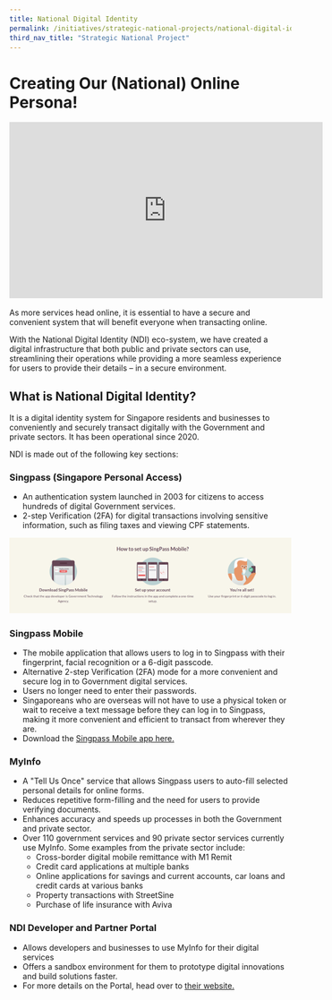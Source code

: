 ```yaml
---
title: National Digital Identity 
permalink: /initiatives/strategic-national-projects/national-digital-identity
third_nav_title: "Strategic National Project"
---
```


# Creating Our (National) Online Persona! 

<iframe width="560" height="315" src="https://www.youtube.com/embed/bdiSXeQ2i5s" frameborder="0" allow="accelerometer; autoplay; clipboard-write; encrypted-media; gyroscope; picture-in-picture" allowfullscreen></iframe>

As more services head online, it is essential to have a secure and convenient system that will benefit everyone when transacting online. 

With the National Digital Identity (NDI) eco-system, we have created a digital infrastructure that both public and private sectors can use, streamlining their operations while providing a more seamless experience for users to provide their details – in a secure environment.

## What is National Digital Identity?

It is a digital identity system for Singapore residents and businesses to conveniently and securely transact digitally with the Government and private sectors. It has been operational since 2020. 

NDI is made out of the following key sections:  

### Singpass (Singapore Personal Access)

- An authentication system launched in 2003 for citizens to access hundreds of digital Government services.
- 2-step Verification (2FA) for digital transactions involving sensitive information, such as filing taxes and viewing CPF statements.

![SingPass mobile app setup](/images/initiatives/SingPass-mobile-setup.png)

### Singpass Mobile

- The mobile application that allows users to log in to Singpass with their fingerprint, facial recognition or a 6-digit passcode.
- Alternative 2-step Verification (2FA) mode for a more convenient and secure log in to Government digital services.
- Users no longer need to enter their passwords.
- Singaporeans who are overseas will not have to use a physical token or wait to receive a text message before they can log in to Singpass, making it more convenient and efficient to transact from wherever they are. 
- Download the <a href="https://app.singpass.gov.sg/" target="_blank">Singpass Mobile app here.</a> 

### MyInfo

- A "Tell Us Once" service that allows Singpass users to auto-fill selected personal details for online forms.
- Reduces repetitive form-filling and the need for users to provide verifying documents.
- Enhances accuracy and speeds up processes in both the Government and private sector.
- Over 110 government services and 90 private sector services currently use MyInfo. Some examples from the private sector include:
  - Cross-border digital mobile remittance with M1 Remit
  - Credit card applications at multiple banks
  - Online applications for savings and current accounts, car loans and credit cards at various banks 
  - Property transactions with StreetSine
  - Purchase of life insurance with Aviva
 
### NDI Developer and Partner Portal

- Allows developers and businesses to use MyInfo for their digital services
- Offers a sandbox environment for them to prototype digital innovations and build solutions faster.
- For more details on the Portal, head over to <a href="https://www.ndi-api.gov.sg/" target="_blank">their website.</a>
